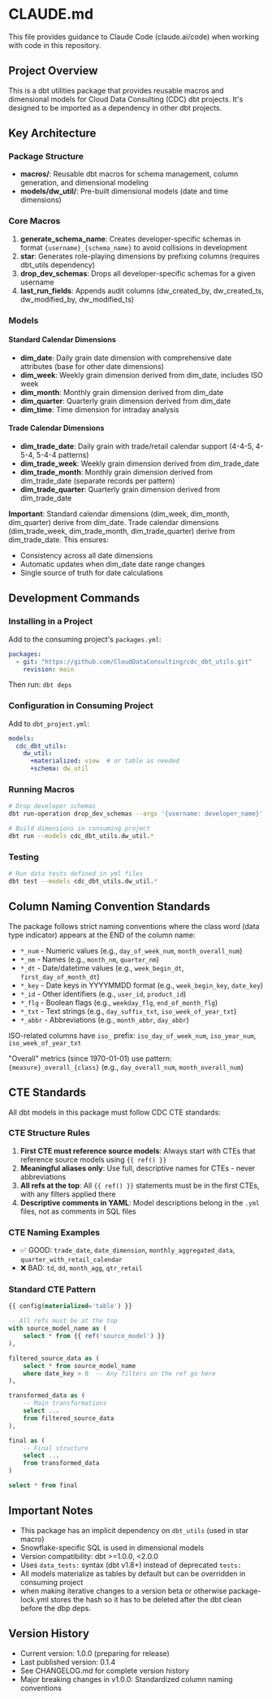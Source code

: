 # CLAUDE.md

This file provides guidance to Claude Code (claude.ai/code) when working with code in this repository.

## Project Overview

This is a dbt utilities package that provides reusable macros and dimensional models for Cloud Data Consulting (CDC) dbt projects. It's designed to be imported as a dependency in other dbt projects.

## Key Architecture

### Package Structure
- **macros/**: Reusable dbt macros for schema management, column generation, and dimensional modeling
- **models/dw_util/**: Pre-built dimensional models (date and time dimensions)

### Core Macros

1. **generate_schema_name**: Creates developer-specific schemas in format `{username}_{schema_name}` to avoid collisions in development
2. **star**: Generates role-playing dimensions by prefixing columns (requires dbt_utils dependency)
3. **drop_dev_schemas**: Drops all developer-specific schemas for a given username
4. **last_run_fields**: Appends audit columns (dw_created_by, dw_created_ts, dw_modified_by, dw_modified_ts)

### Models

#### Standard Calendar Dimensions
- **dim_date**: Daily grain date dimension with comprehensive date attributes (base for other date dimensions)
- **dim_week**: Weekly grain dimension derived from dim_date, includes ISO week
- **dim_month**: Monthly grain dimension derived from dim_date
- **dim_quarter**: Quarterly grain dimension derived from dim_date
- **dim_time**: Time dimension for intraday analysis

#### Trade Calendar Dimensions  
- **dim_trade_date**: Daily grain with trade/retail calendar support (4-4-5, 4-5-4, 5-4-4 patterns)
- **dim_trade_week**: Weekly grain dimension derived from dim_trade_date
- **dim_trade_month**: Monthly grain dimension derived from dim_trade_date (separate records per pattern)
- **dim_trade_quarter**: Quarterly grain dimension derived from dim_trade_date

**Important**: Standard calendar dimensions (dim_week, dim_month, dim_quarter) derive from dim_date. Trade calendar dimensions (dim_trade_week, dim_trade_month, dim_trade_quarter) derive from dim_trade_date. This ensures:
- Consistency across all date dimensions
- Automatic updates when dim_date date range changes
- Single source of truth for date calculations

## Development Commands

### Installing in a Project
Add to the consuming project's `packages.yml`:
```yaml
packages:
  - git: "https://github.com/CloudDataConsulting/cdc_dbt_utils.git"
    revision: main
```

Then run: `dbt deps`

### Configuration in Consuming Project
Add to `dbt_project.yml`:
```yaml
models:
  cdc_dbt_utils:
    dw_util:
      +materialized: view  # or table as needed
      +schema: dw_util
```

### Running Macros
```bash
# Drop developer schemas
dbt run-operation drop_dev_schemas --args '{username: developer_name}'

# Build dimensions in consuming project
dbt run --models cdc_dbt_utils.dw_util.*
```

### Testing
```bash
# Run data tests defined in yml files
dbt test --models cdc_dbt_utils.dw_util.*
```

## Column Naming Convention Standards

The package follows strict naming conventions where the class word (data type indicator) appears at the END of the column name:
- `*_num` - Numeric values (e.g., `day_of_week_num`, `month_overall_num`)
- `*_nm` - Names (e.g., `month_nm`, `quarter_nm`)
- `*_dt` - Date/datetime values (e.g., `week_begin_dt`, `first_day_of_month_dt`)
- `*_key` - Date keys in YYYYMMDD format (e.g., `week_begin_key`, `date_key`)
- `*_id` - Other identifiers (e.g., `user_id`, `product_id`)
- `*_flg` - Boolean flags (e.g., `weekday_flg`, `end_of_month_flg`)
- `*_txt` - Text strings (e.g., `day_suffix_txt`, `iso_week_of_year_txt`)
- `*_abbr` - Abbreviations (e.g., `month_abbr`, `day_abbr`)

ISO-related columns have `iso_` prefix: `iso_day_of_week_num`, `iso_year_num`, `iso_week_of_year_txt`

"Overall" metrics (since 1970-01-01) use pattern: `{measure}_overall_{class}` (e.g., `day_overall_num`, `month_overall_num`)

## CTE Standards

All dbt models in this package must follow CDC CTE standards:

### CTE Structure Rules
1. **First CTE must reference source models**: Always start with CTEs that reference source models using `{{ ref() }}`
2. **Meaningful aliases only**: Use full, descriptive names for CTEs - never abbreviations
3. **All refs at the top**: All `{{ ref() }}` statements must be in the first CTEs, with any filters applied there
4. **Descriptive comments in YAML**: Model descriptions belong in the `.yml` files, not as comments in SQL files

### CTE Naming Examples
- ✅ GOOD: `trade_date`, `date_dimension`, `monthly_aggregated_data`, `quarter_with_retail_calendar`
- ❌ BAD: `td`, `dd`, `month_agg`, `qtr_retail`

### Standard CTE Pattern
```sql
{{ config(materialized='table') }}

-- All refs must be at the top
with source_model_name as (
    select * from {{ ref('source_model') }}
),

filtered_source_data as (
    select * from source_model_name
    where date_key > 0  -- Any filters on the ref go here
),

transformed_data as (
    -- Main transformations
    select ...
    from filtered_source_data
),

final as (
    -- Final structure
    select ...
    from transformed_data
)

select * from final
```

## Important Notes

- This package has an implicit dependency on `dbt_utils` (used in star macro)
- Snowflake-specific SQL is used in dimensional models
- Version compatibility: dbt >=1.0.0, <2.0.0
- Uses `data_tests:` syntax (dbt v1.8+) instead of deprecated `tests:`
- All models materialize as tables by default but can be overridden in consuming project
- when making iterative changes to a version beta or otherwise package-lock.yml stores the hash so it has to be deleted after the dbt clean before the dbp deps.

## Version History
- Current version: 1.0.0 (preparing for release)
- Last published version: 0.1.4
- See CHANGELOG.md for complete version history
- Major breaking changes in v1.0.0: Standardized column naming conventions
